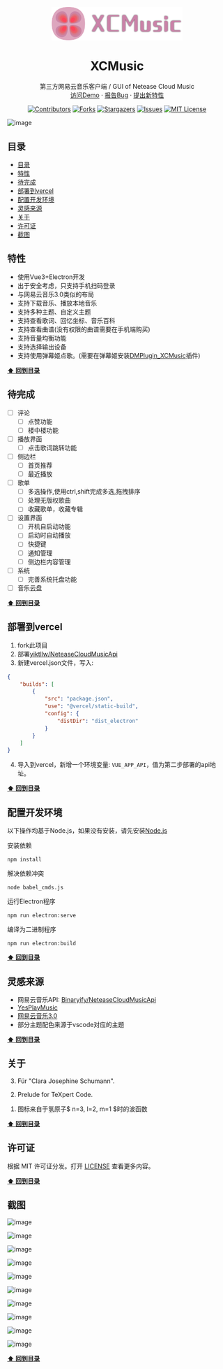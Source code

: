 <p align="center">
    <div align="center">
        <img src="./src/assets/logo.svg" style="width:300px;">
    </div>
    <h1 align="center"> 
        XCMusic
    </h1>
  <p align="center">
    第三方网易云音乐客户端 / GUI of Netease Cloud Music
    <br />
    <a href="https://xc-music.vercel.app">访问Demo</a>
    ·
    <a href="https://github.com/yiktllw/XCMusic/issues">报告Bug</a>
    ·
    <a href="https://github.com/yiktllw/XCMusic/issues">提出新特性</a>
    <br/>

  </p>
    <div align="center">

[![Contributors][contributors-shield]][contributors-url]
[![Forks][forks-shield]][forks-url]
[![Stargazers][stars-shield]][stars-url]
[![Issues][issues-shield]][issues-url]
[![MIT License][license-shield]][license-url]
    </div>
</p>


![image](https://github.com/user-attachments/assets/45fcabb2-8f89-434e-a8cc-7548a740c030)

## 目录

- [目录](#目录)
- [特性](#特性)
- [待完成](#待完成)
- [部署到vercel](#部署到vercel)
- [配置开发环境](#配置开发环境)
- [灵感来源](#灵感来源)
- [关于](#关于)
- [许可证](#许可证)
- [截图](#截图)

## 特性
- 使用Vue3+Electron开发
- 出于安全考虑，只支持手机扫码登录
- 与网易云音乐3.0类似的布局
- 支持下载音乐、播放本地音乐
- 支持多种主题、自定义主题
- 支持查看歌词、回忆坐标、音乐百科
- 支持查看曲谱(没有权限的曲谱需要在手机端购买)
- 支持音量均衡功能
- 支持选择输出设备
- 支持使用弹幕姬点歌。(需要在弹幕姬安装[DMPlugin_XCMusic](https://github.com/yiktllw/DMPlugin_XCMusic)插件)

**[⬆ 回到目录](#目录)**

## 待完成
- [ ] 评论
    - [ ] 点赞功能
    - [ ] 楼中楼功能
- [ ] 播放界面
    - [ ] 点击歌词跳转功能
- [ ] 侧边栏
    - [ ] 首页推荐
    - [ ] 最近播放
- [ ] 歌单
    - [ ] 多选操作,使用ctrl,shift完成多选,拖拽排序
    - [ ] 处理无版权歌曲
    - [ ] 收藏歌单，收藏专辑
- [ ] 设置界面
    - [ ] 开机自启动功能
    - [ ] 启动时自动播放
    - [ ] 快捷键
    - [ ] 通知管理
    - [ ] 侧边栏内容管理
- [ ] 系统
    - [ ] 完善系统托盘功能
- [ ] 音乐云盘

**[⬆ 回到目录](#目录)**

## 部署到vercel
1. fork此项目
2. 部署[yiktllw/NeteaseCloudMusicApi](https://github.com/yiktllw/NeteaseCloudMusicApi)
3. 新建vercel.json文件，写入:
```json
{
    "builds": [
        {
            "src": "package.json",
            "use": "@vercel/static-build",
            "config": {
                "distDir": "dist_electron" 
            }
        }
    ]
}
```
4. 导入到vercel，新增一个环境变量: `VUE_APP_API`，值为第二步部署的api地址。

**[⬆ 回到目录](#目录)**

## 配置开发环境
以下操作均基于Node.js，如果没有安装，请先安装[Node.js](https://nodejs.org/zh-cn)

安装依赖
```shell
npm install
```
解决依赖冲突
```shell
node babel_cmds.js
```
运行Electron程序
```shell
npm run electron:serve
```
编译为二进制程序
```shell
npm run electron:build
```

**[⬆ 回到目录](#目录)**

## 灵感来源

- 网易云音乐API: [Binaryify/NeteaseCloudMusicApi](https://github.com/Binaryify/NeteaseCloudMusicApi)
- [YesPlayMusic](https://github.com/qier222/YesPlayMusic)
- [网易云音乐3.0](https://music.163.com)
- 部分主题配色来源于vscode对应的主题

**[⬆ 回到目录](#目录)**

## 关于
3. Für "Clara Josephine Schumann".
<div/> 

2. Prelude for TeXpert Code.
<div/>

1. 图标来自于氢原子$ n=3, l=2, m=1 $时的波函数

**[⬆ 回到目录](#目录)**

## 许可证

根据 MIT 许可证分发。打开 [LICENSE](./LICENSE) 查看更多内容。

**[⬆ 回到目录](#目录)**

## 截图
![image](https://github.com/user-attachments/assets/1ab7d31b-955a-4a49-b7c5-bf253fd92a61)

![image](https://github.com/user-attachments/assets/9ae95407-2a1b-470b-a1b5-4de008dc331a)

![image](https://github.com/user-attachments/assets/1f54849d-62fa-4083-8f50-ef4cb0281eaf)

![image](https://github.com/user-attachments/assets/99b367f7-0af6-4e84-994e-65e4727dda50)

![image](https://github.com/user-attachments/assets/a50d0ed3-2cce-4164-a250-c3095b8944b9)

![image](https://github.com/user-attachments/assets/3ccda896-91a9-4c39-b7aa-a4d9054c1844)

![image](https://github.com/user-attachments/assets/295ae345-c30a-45bb-b750-f720371e8ef0)

![image](https://github.com/user-attachments/assets/c5904c59-651c-43e6-bebf-2bb45d18b52e)

![image](https://github.com/user-attachments/assets/74b1ac59-b995-4794-b230-dc80369c38b7)

![image](https://github.com/user-attachments/assets/e7e17666-31d1-484a-98a7-18284c5b10af)


**[⬆ 回到目录](#目录)**
<!-- Contributors -->
[contributors-shield]: https://img.shields.io/github/contributors/yiktllw/XCMusic.svg
[contributors-url]: https://github.com/yiktllw/XCMusic/graphs/contributors

<!-- Forks -->
[forks-shield]: https://img.shields.io/github/forks/yiktllw/XCMusic.svg
[forks-url]: https://github.com/yiktllw/XCMusic/network/members

<!-- Stars -->
[stars-shield]: https://img.shields.io/github/stars/yiktllw/XCMusic.svg
[stars-url]: https://github.com/yiktllw/XCMusic/stargazers

<!-- Issues -->
[issues-shield]: https://img.shields.io/github/issues/yiktllw/XCMusic.svg
[issues-url]: https://github.com/yiktllw/XCMusic/issues

<!-- License -->
[license-shield]: https://img.shields.io/github/license/yiktllw/XCMusic.svg
[license-url]: https://github.com/yiktllw/XCMusic/blob/master/LICENSE
